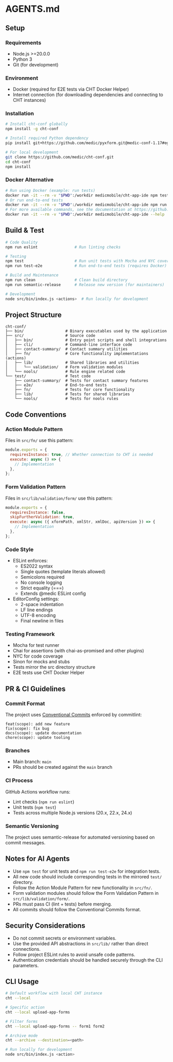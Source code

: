# AGENTS.md

## Setup

### Requirements

- Node.js >=20.0.0
- Python 3
- Git (for development)

### Environment

- Docker (required for E2E tests via CHT Docker Helper)
- Internet connection (for downloading dependencies and connecting to CHT instances)

### Installation

```bash
# Install cht-conf globally
npm install -g cht-conf

# Install required Python dependency
pip install git+https://github.com/medic/pyxform.git@medic-conf-1.17#egg=pyxform-medic

# For local development
git clone https://github.com/medic/cht-conf.git
cd cht-conf
npm install
```

### Docker Alternative

```bash
# Run using Docker (example: run tests)
docker run -it --rm -v "$PWD":/workdir medicmobile/cht-app-ide npm test
# Or run end-to-end tests
docker run -it --rm -v "$PWD":/workdir medicmobile/cht-app-ide npm run test-e2e
# For more available commands, see the documentation at https://github.com/medic/cht-conf#usage or run:
docker run -it --rm -v "$PWD":/workdir medicmobile/cht-app-ide --help
```

## Build & Test

```bash
# Code Quality
npm run eslint                # Run linting checks

# Testing
npm test                      # Run unit tests with Mocha and NYC coverage
npm run test-e2e              # Run end-to-end tests (requires Docker)

# Build and Maintenance
npm run clean                 # Clean build directory
npm run semantic-release      # Release new version (for maintainers)

# Development
node src/bin/index.js <actions>  # Run locally for development
```

## Project Structure

```
cht-conf/
├── bin/                  # Binary executables used by the application
├── src/                  # Source code
│   ├── bin/              # Entry point scripts and shell integrations
│   ├── cli/              # Command-line interface code
│   ├── contact-summary/  # Contact summary utilities
│   ├── fn/               # Core functionality implementations (actions)
│   ├── lib/              # Shared libraries and utilities
│   │   └── validation/   # Form validation modules
│   └── nools/            # Rule engine related code
└── test/                 # Test code
    ├── contact-summary/  # Tests for contact summary features
    ├── e2e/              # End-to-end tests
    ├── fn/               # Tests for core functionality
    ├── lib/              # Tests for shared libraries
    └── nools/            # Tests for nools rules
```

## Code Conventions

### Action Module Pattern

Files in `src/fn/` use this pattern:

```javascript
module.exports = {
  requiresInstance: true, // Whether connection to CHT is needed
  execute: async () => {
    // Implementation
  },
};
```

### Form Validation Pattern

Files in `src/lib/validation/form/` use this pattern:

```javascript
module.exports = {
  requiresInstance: false,
  skipFurtherValidation: true,
  execute: async ({ xformPath, xmlStr, xmlDoc, apiVersion }) => {
    // Implementation
  },
};
```

### Code Style

- ESLint enforces:
  - ES2022 syntax
  - Single quotes (template literals allowed)
  - Semicolons required
  - No console logging
  - Strict equality (===)
  - Extends @medic ESLint config
- EditorConfig settings:
  - 2-space indentation
  - LF line endings
  - UTF-8 encoding
  - Final newline in files

### Testing Framework

- Mocha for test runner
- Chai for assertions (with chai-as-promised and other plugins)
- NYC for code coverage
- Sinon for mocks and stubs
- Tests mirror the src directory structure
- E2E tests use CHT Docker Helper

## PR & CI Guidelines

### Commit Format

The project uses [Conventional Commits](https://www.conventionalcommits.org/) enforced by commitlint:

```
feat(scope): add new feature
fix(scope): fix bug
docs(scope): update documentation
chore(scope): update tooling
```

### Branches

- Main branch: `main`
- PRs should be created against the `main` branch

### CI Process

GitHub Actions workflow runs:

- Lint checks (`npm run eslint`)
- Unit tests (`npm test`)
- Tests across multiple Node.js versions (20.x, 22.x, 24.x)

### Semantic Versioning

The project uses semantic-release for automated versioning based on commit messages.

## Notes for AI Agents

- Use `npm test` for unit tests and `npm run test-e2e` for integration tests.
- All new code should include corresponding tests in the mirrored `test/` directory.
- Follow the Action Module Pattern for new functionality in `src/fn/`.
- Form validation modules should follow the Form Validation Pattern in `src/lib/validation/form/`.
- PRs must pass CI (lint + tests) before merging.
- All commits should follow the Conventional Commits format.

## Security Considerations

- Do not commit secrets or environment variables.
- Use the provided API abstractions in `src/lib/` rather than direct connections.
- Follow project ESLint rules to avoid unsafe code patterns.
- Authentication credentials should be handled securely through the CLI parameters.

## CLI Usage

```bash
# Default workflow with local CHT instance
cht --local

# Specific action
cht --local upload-app-forms

# Filter forms
cht --local upload-app-forms -- form1 form2

# Archive mode
cht --archive --destination=<path>

# Run locally for development
node src/bin/index.js <action>
```
